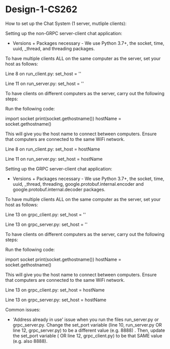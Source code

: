 # Design-1-CS262

How to set up the Chat System (1 server, mutliple clients):

Setting up the non-GRPC server-client chat application:

* Versions + Packages necessary - We use Python 3.7+, the socket, time, uuid, 
_thread, and threading packages.


To have multiple clients ALL on the same computer as the server, set your host as follows:

Line 8 on run_client.py:
    set_host = ''

Line 11 on run_server.py:
    set_host = ''
    

To have clients on different computers as the server, carry out the following steps:

Run the following code:

import socket
print(socket.gethostname())
hostName = socket.gethostname()

This will give you the host name to connect between computers. Ensure that computers are connected
to the same WiFi network.

Line 8 on run_client.py:
    set_host = hostName

Line 11 on run_server.py:
    set_host = hostName


Setting up the GRPC server-client chat application:

* Versions + Packages necessary - We use Python 3.7+, the socket, time, uuid, 
_thread, threading, google.protobuf.internal.encoder and google.protobuf.internal.decoder
 packages.


To have multiple clients ALL on the same computer as the server, set your host as follows:

Line 13 on grpc_client.py:
    set_host = ''

Line 13 on grpc_server.py:
    set_host = ''
    

To have clients on different computers as the server, carry out the following steps:

Run the following code:

import socket
print(socket.gethostname())
hostName = socket.gethostname()

This will give you the host name to connect between computers. Ensure that computers are connected
to the same WiFi network.

Line 13 on grpc_client.py:
    set_host = hostName

Line 13 on grpc_server.py:
    set_host = hostName


Common issues:
- 'Address already in use' issue when you run the files run_server.py or grpc_server.py. Change the set_port variable (line 10, run_server.py OR line 12, grpc_server.py) to be a different value (e.g. 8888) . Then, update the set_port variable ( OR line 12, grpc_client.py) to be that SAME value (e.g. also 8888).

